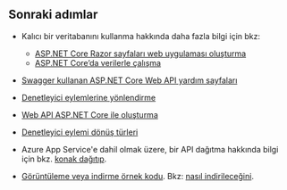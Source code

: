 ## <a name="next-steps"></a>Sonraki adımlar

* Kalıcı bir veritabanını kullanma hakkında daha fazla bilgi için bkz:

  * [ASP.NET Core Razor sayfaları web uygulaması oluşturma](xref:tutorials/index)
  * [ASP.NET Core’da verilerle çalışma](xref:data/index)

* [Swagger kullanan ASP.NET Core Web API yardım sayfaları](xref:tutorials/web-api-help-pages-using-swagger)
* [Denetleyici eylemlerine yönlendirme](xref:mvc/controllers/routing)
* [Web API ASP.NET Core ile oluşturma](xref:web-api/index)
* [Denetleyici eylemi dönüş türleri](xref:web-api/action-return-types)
* Azure App Service'e dahil olmak üzere, bir API dağıtma hakkında bilgi için bkz. [konak dağıtıp](xref:host-and-deploy/index).
* [Görüntüleme veya indirme örnek kodu](https://github.com/aspnet/Docs/tree/master/aspnetcore/tutorials/first-web-api/samples). Bkz: [nasıl indirileceğini](xref:tutorials/index#how-to-download-a-sample).
